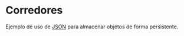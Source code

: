 # Corredores

Ejemplo de uso de [JSON](https://www.json.org/json-es.html) para almacenar objetos de forma persistente.
